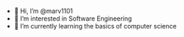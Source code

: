 - 👋 Hi, I’m @marv1101
- 👀 I’m interested in Software Engineering
- 🌱 I’m currently learning the basics of computer science

<!---
marv1101/marv1101 is a ✨ special ✨ repository because its `README.md` (this file) appears on your GitHub profile.
You can click the Preview link to take a look at your changes.
--->
